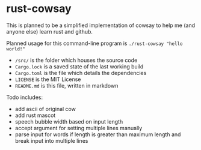 # rust-cowsay
This is planned to be a simplified implementation of cowsay to help me (and anyone else) learn rust and github.

Planned usage for this command-line program is ` ./rust-cowsay "hello world!" `

* `/src/` is the folder which houses the source code
* `Cargo.lock` is a saved state of the last working build
* `Cargo.toml` is the file which details the dependencies
* `LICENSE` is the MIT License
* `README.md` is this file, written in markdown 

Todo includes:
* add ascii of original cow
* add rust mascot
* speech bubble width based on input length
* accept argument for setting multiple lines manually
* parse input for words if length is greater than maximum length and break input into multiple lines
